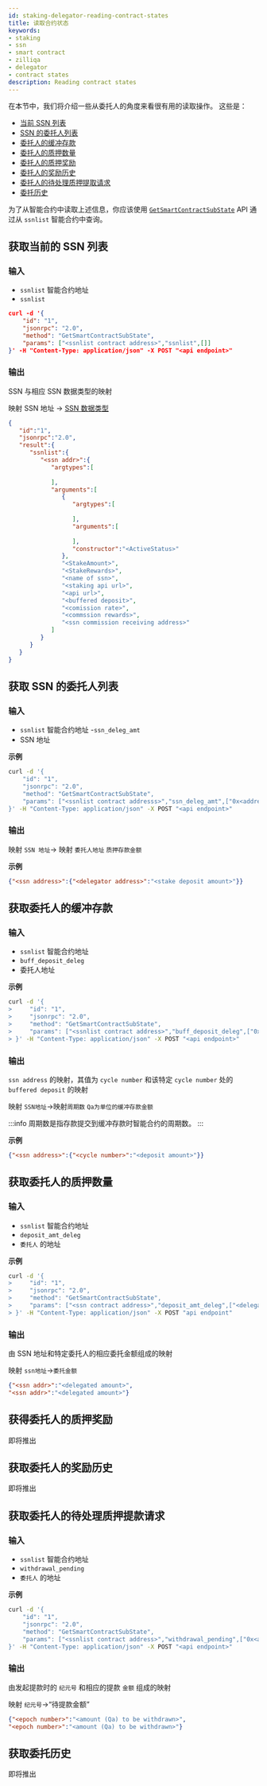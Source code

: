 ```yaml
---
id: staking-delegator-reading-contract-states
title: 读取合约状态
keywords: 
- staking
- ssn
- smart contract
- zilliqa	
- delegator
- contract states
description: Reading contract states
---
```


在本节中，我们将介绍一些从委托人的角度来看很有用的读取操作。 这些是：

- [当前 SSN 列表](#getting-the-current-list-of-ssns)
- [SSN 的委托人列表](#getting-the-list-of-delegators-for-a-ssn)
- [委托人的缓冲存款](#getting-the-delegators-buffered-deposit)
- [委托人的质押数量](#getting-the-delegators-stake-amount)
- [委托人的质押奖励](#getting-the-delegators-stake-reward)
- [委托人的奖励历史](#getting-the-delegators-reward-history)
- [委托人的待处理质押提取请求](#getting-the-delegators-pending-stake-withdrawal-request)
- [委托历史](#getting-delegation-history)

为了从智能合约中读取上述信息，你应该使用 [`GetSmartContractSubState`](https://apidocs.zilliqa.com/#getsmartcontractsubstate) API 通过从 `ssnlist` 智能合约中查询。

## 获取当前的 SSN 列表

### 输入

- `ssnlist` 智能合约地址
- `ssnlist`

```json 
curl -d '{
    "id": "1",
    "jsonrpc": "2.0",
    "method": "GetSmartContractSubState",
    "params": ["<ssnlist contract address>","ssnlist",[]]
}' -H "Content-Type: application/json" -X POST "<api endpoint>"
```

### 输出

SSN 与相应 SSN 数据类型的映射

映射 SSN 地址 -> [SSN 数据类型](https://github.com/Zilliqa/staking-contract/tree/spec/contracts#data-types)

```json
{
   "id":"1",
   "jsonrpc":"2.0",
   "result":{
      "ssnlist":{
         "<ssn addr>":{
            "argtypes":[
               
            ],
            "arguments":[
               {
                  "argtypes":[
                     
                  ],
                  "arguments":[
                     
                  ],
                  "constructor":"<ActiveStatus>"
               },
               "<StakeAmount>",
               "<StakeRewards>",
               "<name of ssn>",
               "<staking api url>",
               "<api url>",
               "<buffered deposit>",
               "<comission rate>",
               "<commssion rewards>",
               "<ssn commission receiving address>"
            ]
         }
      }
   }
}
```

## 获取 SSN 的委托人列表

### 输入
- `ssnlist` 智能合约地址
-`ssn_deleg_amt`
- SSN 地址

__示例__
```bash
curl -d '{
    "id": "1",
    "jsonrpc": "2.0",
    "method": "GetSmartContractSubState",
    "params": ["<ssnlist contract addresss>","ssn_deleg_amt",["0x<address of SSN>"]]
}' -H "Content-Type: application/json" -X POST "<api endpoint>"
```

### 输出
映射 `SSN 地址`-> 映射 `委托人地址` `质押存款金额`

__示例__
```json
{"<ssn address>":{"<delegator address>":"<stake deposit amount>"}}
```

## 获取委托人的缓冲存款

### 输入

- `ssnlist` 智能合约地址
- `buff_deposit_deleg`
- 委托人地址

__示例__ 
```bash
curl -d '{
>     "id": "1",
>     "jsonrpc": "2.0",
>     "method": "GetSmartContractSubState",
>     "params": ["<ssnlist contract address>","buff_deposit_deleg",["0x<address of delegator>"]]
> }' -H "Content-Type: application/json" -X POST "<api endpoint>"
```

### 输出

`ssn address` 的映射，其值为 `cycle number` 和该特定 `cycle number` 处的 `buffered deposit` 的映射

映射 `SSN地址`->映射`周期数` `Qa为单位的缓冲存款金额`

:::info
周期数是指存款提交到缓冲存款时智能合约的周期数。
:::

__示例__ 
```json
{"<ssn address>":{"<cycle number>":"<deposit amount>"}}
```

## 获取委托人的质押数量

### 输入

- `ssnlist` 智能合约地址
- `deposit_amt_deleg`
- `委托人` 的地址

__示例__ 
```bash
curl -d '{
>     "id": "1",
>     "jsonrpc": "2.0",
>     "method": "GetSmartContractSubState",
>     "params": ["<ssn contract address>","deposit_amt_deleg",["<delegator address>"]]
> }' -H "Content-Type: application/json" -X POST "api endpoint"
```

### 输出

由 SSN 地址和特定委托人的相应委托金额组成的映射

映射 `ssn地址`->`委托金额`
```json
{"<ssn addr>":"<delegated amount>",
"<ssn addr>":"<delegated amount>"}
```

## 获得委托人的质押奖励

即将推出

## 获取委托人的奖励历史

即将推出

## 获取委托人的待处理质押提款请求

### 输入

- `ssnlist` 智能合约地址
- `withdrawal_pending`
- `委托人` 的地址

__示例__ 
```bash
curl -d '{
    "id": "1",
    "jsonrpc": "2.0",
    "method": "GetSmartContractSubState",
    "params": ["<ssnlist contract address>","withdrawal_pending",["0x<address of delegator>"]]
}' -H "Content-Type: application/json" -X POST "<api endpoint>"

```

### 输出

由发起提款时的 `纪元号` 和相应的提款 `金额` 组成的映射

映射 `纪元号`->“待提款金额”
```json
{"<epoch number>":"<amount (Qa) to be withdrawn>",
"<epoch number>":"<amount (Qa) to be withdrawn>"}
```

## 获取委托历史

即将推出

